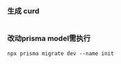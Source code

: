 ### 生成 curd
```nest g resource --no-spec

```

### 改动prisma model需执行
```
npx prisma migrate dev --name init
```
